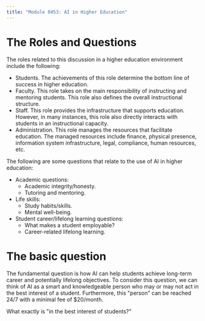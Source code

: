 ```yaml
---
title: "Module 0453: AI in Higher Education"
---
```


# The Roles and Questions

The roles related to this discussion in a higher education environment include the following:

* Students. The achievements of this role determine the bottom line of success in higher education.
* Faculty. This role takes on the main responsibility of instructing and mentoring students. This role also defines the overall instructional structure.
* Staff. This role provides the infrastructure that supports education. However, in many instances, this role also directly interacts with students in an instructional capacity.
* Administration. This role manages the resources that facilitate education. The managed resources include finance, physical presence, information system infrastructure, legal, compliance, human resources, etc.

The following are some questions that relate to the use of AI in higher education:

* Academic questions:
  * Academic integrity/honesty.
  * Tutoring and mentoring.
* Life skills:
  * Study habits/skills.
  * Mental well-being.
* Student career/lifelong learning questions:
  * What makes a student employable?
  * Career-related lifelong learning.
 
# The basic question

The fundamental question is how AI can help students achieve long-term career and potentially lifelong objectives. To consider this question, we can think of AI as a smart and knowledgeable person who may or may not act in the best interest of a student. Furthermore, this "person" can be reached 24/7 with a minimal fee of $20/month.

What exactly is "in the best interest of students?"

